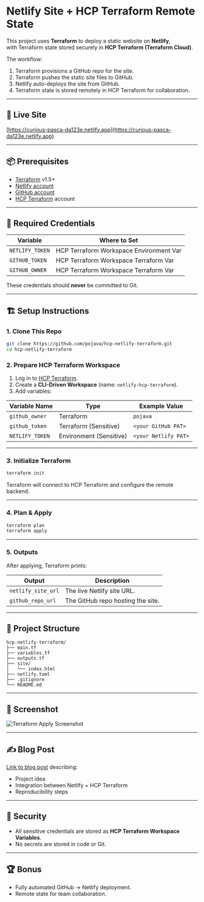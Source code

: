 
# Netlify Site + HCP Terraform Remote State

This project uses **Terraform** to deploy a static website on **Netlify**,  
with Terraform state stored securely in **HCP Terraform (Terraform Cloud)**.

The workflow:
1. Terraform provisions a GitHub repo for the site.
2. Terraform pushes the static site files to GitHub.
3. Netlify auto-deploys the site from GitHub.
4. Terraform state is stored remotely in HCP Terraform for collaboration.

---

## 🚀 Live Site
[https://curious-pasca-da123e.netlify.app](https://curious-pasca-da123e.netlify.app)

---

## 📦 Prerequisites

- [Terraform](https://developer.hashicorp.com/terraform/downloads) v1.5+
- [Netlify account](https://app.netlify.com/signup)
- [GitHub account](https://github.com)
- [HCP Terraform](https://app.terraform.io/signup) account

---

## 🔑 Required Credentials

| Variable                | Where to Set                                |
|------------------------|-------------------------------------------|
| `NETLIFY_TOKEN`         | HCP Terraform Workspace Environment Var  |
| `GITHUB_TOKEN`          | HCP Terraform Workspace Terraform Var    |
| `GITHUB_OWNER`          | HCP Terraform Workspace Terraform Var    |

These credentials should **never** be committed to Git.

---

## 🏗️ Setup Instructions

### 1. Clone This Repo

```bash
git clone https://github.com/pojava/hcp-netlify-terraform.git
cd hcp-netlify-terraform
```

### 2. Prepare HCP Terraform Workspace

1. Log in to [HCP Terraform](https://app.terraform.io/).
2. Create a **CLI-Driven Workspace** (name: `netlify-hcp-terraform`).
3. Add variables:

| Variable Name | Type | Example Value |
|--------------|------|--------------|
| `github_owner` | Terraform | `pojava` |
| `github_token` | Terraform (Sensitive) | `<your GitHub PAT>` |
| `NETLIFY_TOKEN` | Environment (Sensitive) | `<your Netlify PAT>` |

---

### 3. Initialize Terraform

```bash
terraform init
```

Terraform will connect to HCP Terraform and configure the remote backend.

---

### 4. Plan & Apply

```bash
terraform plan
terraform apply
```

---

### 5. Outputs

After applying, Terraform prints:

| Output                | Description                       |
|----------------------|-----------------------------------|
| `netlify_site_url`   | The live Netlify site URL.       |
| `github_repo_url`    | The GitHub repo hosting the site.|

---

## 📂 Project Structure

```
hcp-netlify-terraform/
├── main.tf
├── variables.tf
├── outputs.tf
├── site/
│   └── index.html
├── netlify.toml
├── .gitignore
└── README.md
```

---

## 📸 Screenshot

![Terraform Apply Screenshot](screenshot(243).png)

---

## ✍️ Blog Post

[Link to blog post](https://dev.to/alao_abdulzahir/deploying-a-live-netlify-site-with-deploying-a-live-netlify-site-with-terraform-hcp-terraform-2fh) describing:
- Project idea
- Integration between Netlify + HCP Terraform
- Reproducibility steps

---

## 🔐 Security

- All sensitive credentials are stored as **HCP Terraform Workspace Variables**.
- No secrets are stored in code or Git.

---

## 🏆 Bonus

- Fully automated GitHub → Netlify deployment.
- Remote state for team collaboration.

